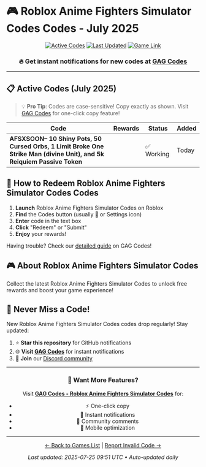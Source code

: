 # 🎮 Roblox Anime Fighters Simulator Codes Codes - July 2025

<div align="center">

[![Active Codes](https://img.shields.io/badge/Active%20Codes-1-brightgreen)](https://gagcodes.com/roblox/roblox-anime-fighters-simulator)
[![Last Updated](https://img.shields.io/badge/Last%20Updated-Today-orange)](https://gagcodes.com/roblox/roblox-anime-fighters-simulator)
[![Game Link](https://img.shields.io/badge/Play-Roblox%20Anime%20Fighters%20Simulator%20Codes-red)](https://www.roblox.com/games/)

### 🔥 **Get instant notifications for new codes at [GAG Codes](https://gagcodes.com/roblox/roblox-anime-fighters-simulator)**

</div>

---

## 📋 Active Codes (July 2025)

> 💡 **Pro Tip**: Codes are case-sensitive! Copy exactly as shown. Visit [GAG Codes](https://gagcodes.com/roblox/roblox-anime-fighters-simulator) for one-click copy feature!

| Code | Rewards | Status | Added |
|------|---------|--------|-------|
| **AFSXSOON– 10 Shiny Pots, 50 Cursed Orbs, 1 Limit Broke One Strike Man (divine Unit), and 5k Reiquiem Passive Token** |  | ✅ Working | Today |


## 📖 How to Redeem Roblox Anime Fighters Simulator Codes Codes

1. **Launch** Roblox Anime Fighters Simulator Codes on Roblox
2. **Find** the Codes button (usually 🎁 or Settings icon)
3. **Enter** code in the text box
4. **Click** "Redeem" or "Submit"
5. **Enjoy** your rewards!

Having trouble? Check our [detailed guide](https://gagcodes.com/roblox/roblox-anime-fighters-simulator#how-to-redeem) on GAG Codes!

## 🎮 About Roblox Anime Fighters Simulator Codes

Collect the latest Roblox Anime Fighters Simulator Codes to unlock free rewards and boost your game experience!

## 🔔 Never Miss a Code!

New Roblox Anime Fighters Simulator Codes codes drop regularly! Stay updated:

1. ⭐ **Star this repository** for GitHub notifications
2. 🌐 **Visit [GAG Codes](https://gagcodes.com/roblox/roblox-anime-fighters-simulator)** for instant notifications
3. 💬 **Join** our [Discord community](https://gagcodes.com/discord)

---

<div align="center">

### 🚀 Want More Features?

Visit [**GAG Codes - Roblox Anime Fighters Simulator Codes**](https://gagcodes.com/roblox/roblox-anime-fighters-simulator) for:
- ⚡ One-click copy
- 🔔 Instant notifications  
- 💬 Community comments
- 📱 Mobile optimization

---

[← Back to Games List](README.md) | [Report Invalid Code →](https://github.com/yourusername/roblox-codes-directory/issues)

*Last updated: 2025-07-25 09:51 UTC • Auto-updated daily*

</div>